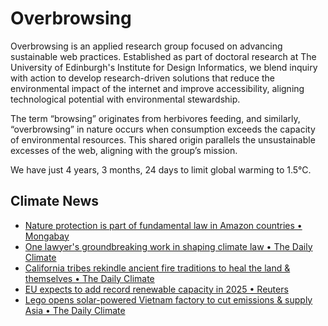 # Overbrowsing

Overbrowsing is an applied research group focused on advancing sustainable web practices. Established as part of doctoral research at The University of Edinburgh's Institute for Design Informatics, we blend inquiry with action to develop research-driven solutions that reduce the environmental impact of the internet and improve accessibility, aligning technological potential with environmental stewardship.

The term “browsing” originates from herbivores feeding, and similarly, “overbrowsing” in nature occurs when consumption exceeds the capacity of environmental resources. This shared origin parallels the unsustainable excesses of the web, aligning with the group’s mission.

<!-- clock-time -->
We have just 4 years, 3 months, 24 days to limit global warming to 1.5°C.
<!-- /clock-time -->

## Climate News
<!-- clock-news -->
- [Nature protection is part of fundamental law in Amazon countries • Mongabay](https://news.mongabay.com/2025/04/nature-protection-is-part-of-fundamental-law-in-amazon-countries/ )
- [One lawyer's groundbreaking work in shaping climate law • The Daily Climate](https://www.dailyclimate.org/one-lawyer-s-groundbreaking-work-in-shaping-climate-law-2671751383.html )
- [California tribes rekindle ancient fire traditions to heal the land & themselves • The Daily Climate](https://www.dailyclimate.org/california-tribes-rekindle-ancient-fire-traditions-to-heal-the-land-and-themselves-2671751143.html )
- [EU expects to add record renewable capacity in 2025 • Reuters](https://www.reuters.com/sustainability/boards-policy-regulation/eu-expects-add-record-renewable-capacity-2025-industry-sees-headwinds-2025-04-10/ )
- [Lego opens solar-powered Vietnam factory to cut emissions & supply Asia • The Daily Climate](https://www.dailyclimate.org/lego-opens-solar-powered-vietnam-factory-to-cut-emissions-and-supply-asia-2671737123.html )
<!-- /clock-news -->
